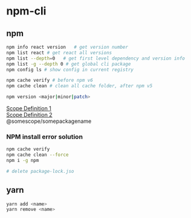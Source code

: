 # npm-cli

## npm

```bash
npm info react version   # get version number 
npm list react # get react all versions
npm list --depth=0   # get first level dependency and version info
npm list -g --depth 0 # get global cli package
npm config ls # show config in current registry

npm cache verify # before npm v6
npm cache clean # clean all cache folder, after npm v5

npm version <major|minor|patch>
```

[Scope Definition 1](https://docs.npmjs.com/misc/scope)  
[Scope Definition 2](https://docs.npmjs.com/getting-started/scoped-packages)  
@somescope/somepackagename

### NPM install error solution

```sh
npm cache verify
npm cache clean --force
npm i -g npm

# delete package-lock.jso
```

## yarn

```sh
yarn add <name>
yarn remove <name>
```

